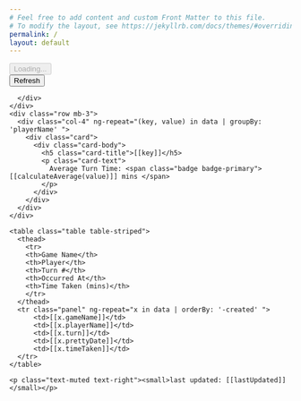 ```yaml
---
# Feel free to add content and custom Front Matter to this file.
# To modify the layout, see https://jekyllrb.com/docs/themes/#overriding-theme-defaults
permalink: /
layout: default
---
```


<div class="container" ng-app="myApp" ng-controller="myCtrl">
  <div ng-show="loading">
    <button class="btn btn-primary" disabled="disabled"><i class="fas fa-spinner fa-spin"></i> Loading...</button>

  </div>
  <div ng-hide="loading">
    <div class="row mb-3">
      <div class="col-12">
        <button class="btn btn-block btn-primary" ng-click="getData()">Refresh</button>

      </div>
    </div>
    <div class="row mb-3">
      <div class="col-4" ng-repeat="(key, value) in data | groupBy: 'playerName' ">
        <div class="card">
          <div class="card-body">
            <h5 class="card-title">[[key]]</h5>
            <p class="card-text">
              Average Turn Time: <span class="badge badge-primary">[[calculateAverage(value)]] mins </span>
            </p>
          </div>
        </div>
      </div>
    </div>

    <table class="table table-striped">
      <thead>
        <tr>
        <th>Game Name</th>
        <th>Player</th>
        <th>Turn #</th>
        <th>Occurred At</th>
        <th>Time Taken (mins)</th>
        </tr>
      </thead>
      <tr class="panel" ng-repeat="x in data | orderBy: '-created' ">
          <td>[[x.gameName]]</td>
          <td>[[x.playerName]]</td>
          <td>[[x.turn]]</td>
          <td>[[x.prettyDate]]</td>
          <td>[[x.timeTaken]]</td>
      </tr>
    </table>

    <p class="text-muted text-right"><small>last updated: [[lastUpdated]]</small></p>
  </div>
</div>
